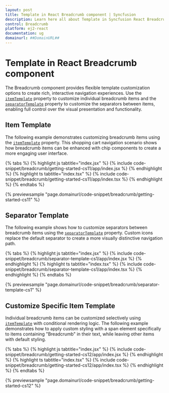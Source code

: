 ```yaml
---
layout: post
title: Template in React Breadcrumb component | Syncfusion
description: Learn here all about Template in Syncfusion React Breadcrumb component of Syncfusion Essential JS 2 and more.
control: Breadcrumb 
platform: ej2-react
documentation: ug
domainurl: ##DomainURL##
---
```


# Template in React Breadcrumb component

The Breadcrumb component provides flexible template customization options to create rich, interactive navigation experiences. Use the [`itemTemplate`](https://ej2.syncfusion.com/react/documentation/api/breadcrumb/#itemtemplate) property to customize individual breadcrumb items and the [`separatorTemplate`](https://ej2.syncfusion.com/react/documentation/api/breadcrumb/#separatortemplate) property to customize the separators between items, enabling full control over the visual presentation and functionality.

## Item Template

The following example demonstrates customizing breadcrumb items using the [`itemTemplate`](https://ej2.syncfusion.com/react/documentation/api/breadcrumb/#itemtemplate) property. This shopping cart navigation scenario shows how breadcrumb items can be enhanced with chip components to create a more engaging user interface.

{% tabs %}
{% highlight js tabtitle="index.jsx" %}
{% include code-snippet/breadcrumb/getting-started-cs11/app/index.jsx %}
{% endhighlight %}
{% highlight ts tabtitle="index.tsx" %}
{% include code-snippet/breadcrumb/getting-started-cs11/app/index.tsx %}
{% endhighlight %}
{% endtabs %}

 {% previewsample "page.domainurl/code-snippet/breadcrumb/getting-started-cs11" %}

## Separator Template

The following example shows how to customize separators between breadcrumb items using the [`separatorTemplate`](https://ej2.syncfusion.com/react/documentation/api/breadcrumb/#separatortemplate) property. Custom icons replace the default separator to create a more visually distinctive navigation path.

{% tabs %}
{% highlight js tabtitle="index.jsx" %}
{% include code-snippet/breadcrumb/separator-template-cs1/app/index.jsx %}
{% endhighlight %}
{% highlight ts tabtitle="index.tsx" %}
{% include code-snippet/breadcrumb/separator-template-cs1/app/index.tsx %}
{% endhighlight %}
{% endtabs %}

 {% previewsample "page.domainurl/code-snippet/breadcrumb/separator-template-cs1" %}

## Customize Specific Item Template

Individual breadcrumb items can be customized selectively using [`itemTemplate`](https://ej2.syncfusion.com/react/documentation/api/breadcrumb/#itemtemplate) with conditional rendering logic. The following example demonstrates how to apply custom styling with a span element specifically to items containing "Breadcrumb" in their text, while leaving other items with default styling.

{% tabs %}
{% highlight js tabtitle="index.jsx" %}
{% include code-snippet/breadcrumb/getting-started-cs12/app/index.jsx %}
{% endhighlight %}
{% highlight ts tabtitle="index.tsx" %}
{% include code-snippet/breadcrumb/getting-started-cs12/app/index.tsx %}
{% endhighlight %}
{% endtabs %}

 {% previewsample "page.domainurl/code-snippet/breadcrumb/getting-started-cs12" %}